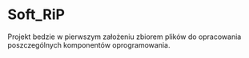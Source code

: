 # Soft_RiP
 Projekt bedzie w pierwszym założeniu zbiorem plików do opracowania poszczególnych komponentów oprogramowania.
